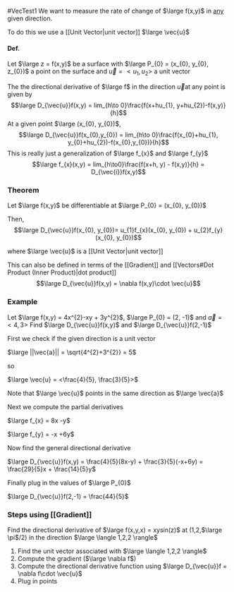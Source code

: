 #VecTest1 
We want to measure the rate of change of $\large f(x,y)$ in <u>any</u> given direction.

To do this we use a [[Unit Vector|unit vector]] $\large \vec{u}$

#### Def.

Let $\large z = f(x,y)$ be a surface with $\large P_{0} = (x_{0}, y_{0}, z_{0})$ a point on the surface and $\vec{u} = <u_{1}, u_{2}>$ a unit vector

The the directional derivative of $\large f$ in the direction $\vec{u}$at any  point is given by
$$\large D_{\vec{u}}f(x,y) = lim_{h\to 0}\frac{f(x+hu_{1}, y+hu_{2})-f(x,y)}{h}$$ At a given point $\large (x_{0}, y_{0})$,
$$\large D_{\vec{u}}f(x_{0},y_{0}) = lim_{h\to 0}\frac{f(x_{0}+hu_{1}, y_{0}+hu_{2})-f(x_{0},y_{0})}{h}$$
This is really just a generalization of $\large f_{x}$ and $\large f_{y}$
$$\large f_{x}(x,y) = lim_{h\to0}\frac{f(x+h, y) - f(x,y)}{h} = D_{\vec{i}}f(x,y)$$
### Theorem

Let $\large f(x,y)$ be differentiable at $\large P_{0} = (x_{0}, y_{0})$

Then,
$$\large D_{\vec{u}}f(x_{0}, y_{0})= u_{1}f_{x}(x_{0}, y_{0}) + u_{2}f_{y}(x_{0}, y_{0})$$

where $\large \vec{u}$ is a [[Unit Vector|unit vector]]

This can also be defined in terms of the [[Gradient]] and [[Vectors#Dot Product (Inner Product)|dot product]]
$$\large D_{\vec{u}}f(x,y) = \nabla f(x,y)\cdot \vec{u}$$

### Example

Let $\large f(x,y) = 4x^{2}-xy + 3y^{2}$, $\large P_{0} = (2, -1)$ and $\vec{a} = <4,3>$ Find $\large D_{\vec{u}}f(x,y)$  and $\large D_{\vec{u}}f(2,-1)$ 

First we check if the given direction is a unit vector

$\large ||\vec{a}|| = \sqrt{4^{2}+3^{2}} = 5$

so

$\large \vec{u} = <\frac{4}{5}, \frac{3}{5}>$

Note that $\large \vec{u}$ points in the same direction as $\large \vec{a}$

Next we compute the partial derivatives

$\large f_{x} = 8x -y$

$\large f_{y} = -x +6y$

Now find the general directional derivative

$\large D_{\vec{u}}f(x,y) = \frac{4}{5}(8x-y) + \frac{3}{5}(-x+6y) = \frac{29}{5}x + \frac{14}{5}y$

Finally plug in the values of $\large P_{0}$

$\large D_{\vec{u}}f(2,-1) = \frac{44}{5}$


### Steps using [[Gradient]]

Find the directional derivative of $\large f(x,y,x) = xysin(z)$ at (1,2,$\large \pi$/2)
in the direction $\large \langle 1,2,2 \rangle$

1. Find the unit vector associated with $\large \langle 1,2,2 \rangle$
2. Compute the gradient ($\large \nabla f$)
3. Compute the directional derivative function using $\large D_{\vec{u}}f = \nabla f\cdot \vec{u}$
4. Plug in points

